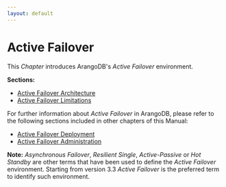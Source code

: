 ```yaml
---
layout: default
---
```

Active Failover
===============

This _Chapter_ introduces ArangoDB's _Active Failover_ environment.

**Sections:**

- [Active Failover Architecture](Architecture.md)
- [Active Failover Limitations](Limitations.md)

For further information about _Active Failover_ in ArangoDB, please refer to the following
sections included in other chapters of this Manual:

- [Active Failover Deployment](../../../Deployment/ActiveFailover/README.md)
- [Active Failover Administration](../../../Administration/ActiveFailover/README.md)

**Note:** _Asynchronous Failover_, _Resilient Single_, _Active-Passive_ or _Hot
Standby_ are other terms that have been used to define the _Active Failover_ environment. 
Starting from version 3.3 _Active Failover_ is the preferred term to identify such
environment.

